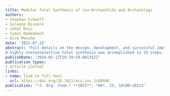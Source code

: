 ```yaml
---
title: Modular Total Synthesis of iso-Archazolids and Archazologs
authors:
- Stephan Scheeff
- Solenne Rivière
- Johal Ruiz
- Simon Dedenbach
- Dirk Menche
date: '2021-07-22'
abstract: 'Full details on the design, development, and successful implementation of suitable synthetic strategies directed toward the total synthesis of iso-archazolids and archazologs are reported. Both a biomimetic and a multistep total synthesis of iso-archazolid B, the most potent and least abundant archazolid, are described. The bioinspired conversion from archazolid B was realized by a high-yielding 1,8-Diazabicyclo[5.4.0]undec-7-ene catalyzed one-step double-bond shift. 
A highly stereoselective total synthesis was accomplished in 25 steps, involving a sequence of highly stereoselective aldol reactions, an efficient aldol condensation to forge two elaborate fragments, and a challenging ring-closing metathesis macrocyclization with an unusual Stewart–Grubbs catalyst. These strategies proved to be generally useful and could be successfully implemented for the preparation of three novel iso-archazolids as well as five novel archazologs, lacking the thiazole side chain. A wide variety of further archazolids and archazologs may now be targeted for exploration of the promising anticancer potential of these polyketide macrolides.'
publishDate: '2024-05-12T10:39:59.881352Z'
publication_types:
- article-journal
links:
- name: link to full-text
  url: https://doi.org/10.1021/acs.joc.1c00946
publication: '*J. Org. Chem.* **2021**, *86*, 15, 10190–10223'
---
```

